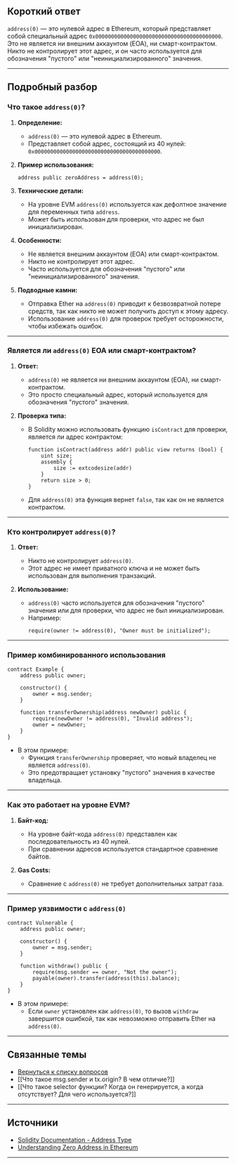 
## Короткий ответ

`address(0)` — это нулевой адрес в Ethereum, который представляет собой специальный адрес `0x0000000000000000000000000000000000000000`. Это не является ни внешним аккаунтом (EOA), ни смарт-контрактом. Никто не контролирует этот адрес, и он часто используется для обозначения "пустого" или "неинициализированного" значения.

---

## Подробный разбор

### **Что такое `address(0)`?**
1. **Определение:**
   - `address(0)` — это нулевой адрес в Ethereum.
   - Представляет собой адрес, состоящий из 40 нулей: `0x0000000000000000000000000000000000000000`.

2. **Пример использования:**
   ```solidity
   address public zeroAddress = address(0);
   ```

3. **Технические детали:**
   - На уровне EVM `address(0)` используется как дефолтное значение для переменных типа `address`.
   - Может быть использован для проверки, что адрес не был инициализирован.

4. **Особенности:**
   - Не является внешним аккаунтом (EOA) или смарт-контрактом.
   - Никто не контролирует этот адрес.
   - Часто используется для обозначения "пустого" или "неинициализированного" значения.

5. **Подводные камни:**
   - Отправка Ether на `address(0)` приводит к безвозвратной потере средств, так как никто не может получить доступ к этому адресу.
   - Использование `address(0)` для проверок требует осторожности, чтобы избежать ошибок.

---

### **Является ли `address(0)` EOA или смарт-контрактом?**
1. **Ответ:**
   - `address(0)` не является ни внешним аккаунтом (EOA), ни смарт-контрактом.
   - Это просто специальный адрес, который используется для обозначения "пустого" значения.

2. **Проверка типа:**
   - В Solidity можно использовать функцию `isContract` для проверки, является ли адрес контрактом:
     ```solidity
     function isContract(address addr) public view returns (bool) {
         uint size;
         assembly {
             size := extcodesize(addr)
         }
         return size > 0;
     }
     ```
   - Для `address(0)` эта функция вернет `false`, так как он не является контрактом.

---

### **Кто контролирует `address(0)`?**
1. **Ответ:**
   - Никто не контролирует `address(0)`.
   - Этот адрес не имеет приватного ключа и не может быть использован для выполнения транзакций.

2. **Использование:**
   - `address(0)` часто используется для обозначения "пустого" значения или для проверки, что адрес не был инициализирован.
   - Например:
     ```solidity
     require(owner != address(0), "Owner must be initialized");
     ```

---

### **Пример комбинированного использования**
```solidity
contract Example {
    address public owner;

    constructor() {
        owner = msg.sender;
    }

    function transferOwnership(address newOwner) public {
        require(newOwner != address(0), "Invalid address");
        owner = newOwner;
    }
}
```

- В этом примере:
  - Функция `transferOwnership` проверяет, что новый владелец не является `address(0)`.
  - Это предотвращает установку "пустого" значения в качестве владельца.

---

### **Как это работает на уровне EVM?**
1. **Байт-код:**
   - На уровне байт-кода `address(0)` представлен как последовательность из 40 нулей.
   - При сравнении адресов используется стандартное сравнение байтов.

2. **Gas Costs:**
   - Сравнение с `address(0)` не требует дополнительных затрат газа.

---

### **Пример уязвимости с `address(0)`**
```solidity
contract Vulnerable {
    address public owner;

    constructor() {
        owner = msg.sender;
    }

    function withdraw() public {
        require(msg.sender == owner, "Not the owner");
        payable(owner).transfer(address(this).balance);
    }
}
```

- В этом примере:
  - Если `owner` установлен как `address(0)`, то вызов `withdraw` завершится ошибкой, так как невозможно отправить Ether на `address(0)`.

---

## Связанные темы
- [Вернуться к списку вопросов](5.%20Список%20вопросов.md)
- [[Что такое msg.sender и tx.origin? В чем отличие?]]
- [[Что такое selector функции? Когда он генерируется, а когда отсутствует? Для чего используется?]]

---

## Источники
- [Solidity Documentation - Address Type](https://docs.soliditylang.org/en/latest/types.html#address)
- [Understanding Zero Address in Ethereum](https://ethereum.stackexchange.com/questions/18809/what-is-the-zero-address-in-solidity)
---
